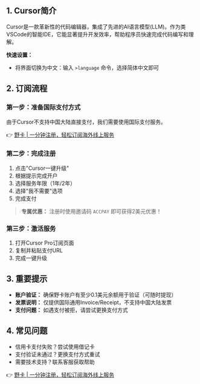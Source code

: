 ## **1. Cursor简介**

Cursor是一款革新性的代码编辑器，集成了先进的AI语言模型(LLM)。作为类VSCode的智能IDE，它能显著提升开发效率，帮助程序员快速完成代码编写和理解。

**快速设置：**
- 将界面切换为中文：输入 `>language` 命令，选择简体中文即可

## **2. 订阅流程**

### **第一步：准备国际支付方式**

由于Cursor不支持中国大陆直接支付，我们需要使用国际支付服务。

👉 [野卡 | 一分钟注册，轻松订阅海外线上服务](https://bit.ly/bewildcard)

### **第二步：完成注册**

1. 点击"Cursor一键升级"
2. 根据提示完成开户
3. 选择服务年限（1年/2年）
4. 选择"我不需要"选项
5. 完成支付

> **专属优惠：** 注册时使用邀请码 `ACCPAY` 即可获得2美元优惠！

### **第三步：激活服务**

1. 打开Cursor Pro订阅页面
2. 复制并粘贴支付URL
3. 完成一键升级

## **3. 重要提示**

- **账户验证：** 确保野卡账户有至少0.1美元余额用于验证（可随时提现）
- **发票说明：** 仅提供国际通用Invoice/Receipt，不支持中国大陆发票
- **支付问题：** 如遇支付被拒，请尝试更换支付方式

## **4. 常见问题**

- 信用卡支付失败？尝试使用借记卡
- 支付验证未通过？更换支付方式重试
- 需要技术支持？联系客服获取帮助

👉 [野卡 | 一分钟注册，轻松订阅海外线上服务](https://bit.ly/bewildcard)